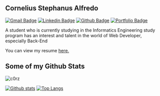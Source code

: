 ## Cornelius Stephanus Alfredo

[![Gmail Badge](https://img.shields.io/badge/-inipunyacornelius@gmail.com-c14438?style=flat&logo=Gmail&logoColor=white&link=mailto:inipunyacornelius@gmail.com)](mailto:inipunyacornelius@gmail.com)
[![Linkedin Badge](https://img.shields.io/badge/-c0rz-0072b1?style=flat&logo=Linkedin&logoColor=white&link=https://www.linkedin.com/in/cornelius-s-alfredo/)](cornelius-s-alfredo) [![Github Badge](https://img.shields.io/badge/-c0rz-grey?style=flat&logo=github&logoColor=white&link=https://github.com/c0rz/)](c0rz) [![Portfolio Badge](https://img.shields.io/badge/portfolio-web-blue?style=flat&link=https://www.sinambela.me/)](https://www.sinambela.me/) <p align='left'>A student who is currently studying in the Informatics Engineering study program has an interest and talent in the world of Web Developer, especially Back-End </p><p align='left'> You can view my resume <a href='https://www.sinambela.me ' target=_blank><u>here</u>.</a></p>

## Some of my Github Stats

<p align=left> <img src=https://komarev.com/ghpvc/?username=c0rz alt=c0rz /> </p>

[![Github stats](https://github-readme-stats.vercel.app/api?username=c0rz&show_icons=true&include_all_commits=true)](https://github.com/c0rz/github-readme-stats)
[![Top Langs](https://github-readme-stats.vercel.app/api/top-langs/?username=c0rz&layout=compact)](https://github.com/c0rz/github-readme-stats)
